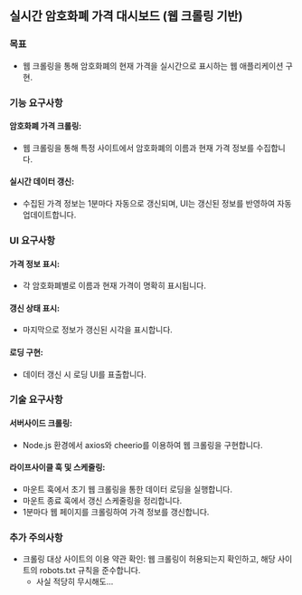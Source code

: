## 실시간 암호화폐 가격 대시보드 (웹 크롤링 기반)

### 목표
* 웹 크롤링을 통해 암호화폐의 현재 가격을 실시간으로 표시하는 웹 애플리케이션 구현.

### 기능 요구사항
#### 암호화폐 가격 크롤링:
* 웹 크롤링을 통해 특정 사이트에서 암호화폐의 이름과 현재 가격 정보를 수집합니다.
#### 실시간 데이터 갱신:
* 수집된 가격 정보는 1분마다 자동으로 갱신되며, UI는 갱신된 정보를 반영하여 자동 업데이트합니다.

### UI 요구사항
#### 가격 정보 표시:
* 각 암호화폐별로 이름과 현재 가격이 명확히 표시됩니다.
#### 갱신 상태 표시:
* 마지막으로 정보가 갱신된 시각을 표시합니다.
#### 로딩 구현:
* 데이터 갱신 시 로딩 UI를 표출합니다.

### 기술 요구사항
#### 서버사이드 크롤링:
* Node.js 환경에서 axios와 cheerio를 이용하여 웹 크롤링을 구현합니다.
#### 라이프사이클 훅 및 스케줄링:
* 마운트 훅에서 초기 웹 크롤링을 통한 데이터 로딩을 실행합니다.
* 마운트 종료 훅에서 갱신 스케줄링을 정리합니다.
* 1분마다 웹 페이지를 크롤링하여 가격 정보를 갱신합니다.

### 추가 주의사항
* 크롤링 대상 사이트의 이용 약관 확인: 웹 크롤링이 허용되는지 확인하고, 해당 사이트의 robots.txt 규칙을 준수합니다.
    * 사실 적당히 무시해도...
